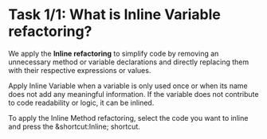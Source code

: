 # Task 1/1: What is Inline Variable refactoring?

We apply the **Inline refactoring** to simplify code by removing an unnecessary method or variable declarations and directly 
replacing them with their respective expressions or values.

Apply Inline Variable when a variable is only used once or when its name does not add any meaningful information. 
If the variable does not contribute to code readability or logic, it can be inlined.

To apply the Inline Method refactoring, select the code you want to inline and press the &shortcut:Inline; shortcut. 

